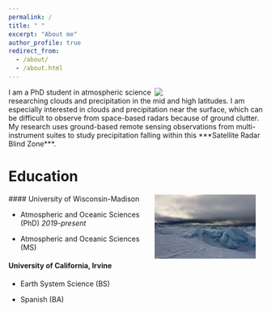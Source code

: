 ```yaml
---
permalink: /
title: " "
excerpt: "About me"
author_profile: true
redirect_from: 
  - /about/
  - /about.html
---
```



<img src="/images/mqt_2022.gif"  width="200" style="float: right; margin-right: 15px;"> 
I am a PhD student in atmospheric science researching clouds and precipitation in the mid and high latitudes. I am especially interested in clouds and precipitation near the surface, which can be difficult to observe from space-based radars because of ground clutter. My research uses ground-based remote sensing observations from multi-instrument suites to study precipitation falling within this ***Satellite Radar Blind Zone***. 

# Education
<img src="/images/fast_ice.png"  width="200" style="float: right; margin-right: 15px;"> 
#### University of Wisconsin-Madison  

 * Atmospheric and Oceanic Sciences (PhD) *2019-present*
  
 * Atmospheric and Oceanic Sciences (MS)   
  
  
#### University of California, Irvine

*  Earth System Science (BS)
  
 * Spanish (BA)

